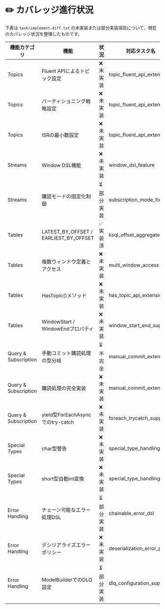 # ✏️ カバレッジ進行状況

下表は `task/implement-diff.txt` の未実装または部分実装項目について、現在のカバレッジ状況を整理したものです。

| 機能カテゴリ | 機能 | 状況 | 対応タスク名 | 備考 |
| --- | --- | --- | --- | --- |
| Topics | Fluent APIによるトピック設定 | ❌ 未実装 | topic_fluent_api_extension | Partitions/Replication設定未対応 |
| Topics | パーティショニング戦略設定 | ❌ 未実装 | topic_fluent_api_extension | | 
| Topics | ISRの最小数設定 | ❌ 未実装 | topic_fluent_api_extension | |
| Streams | Window DSL機能 | ❌ 未実装 | window_dsl_feature | TumblingWindow等 |
| Streams | 購読モードの固定化制御 | ⏳ 部分実装 | subscription_mode_fixed | UseManualCommitの実行時切替未実装 |
| Tables | LATEST_BY_OFFSET / EARLIEST_BY_OFFSET | ✅ 実装済 | ksql_offset_aggregates | ProjectionBuilderで変換完了 |
| Tables | 複数ウィンドウ定義とアクセス | ❌ 未実装 | multi_window_access | |
| Tables | HasTopic()メソッド | ❌ 未実装 | has_topic_api_extension | |
| Tables | WindowStart / WindowEndプロパティ | ❌ 未実装 | window_start_end_support | |
| Query & Subscription | 手動コミット購読処理の型分岐 | ⏳ 不完全 | manual_commit_extension | Ack操作・型分岐不足 |
| Query & Subscription | 購読処理の完全実装 | ❌ 未実装 | manual_commit_extension | CommitAsync等未実装 |
| Query & Subscription | yield型ForEachAsyncでのtry-catch | ❌ 未実装 | foreach_trycatch_support | |
| Special Types | char型警告 | ❌ 未実装 | special_type_handling | 警告処理なし |
| Special Types | short型自動int変換 | ❌ 未実装 | special_type_handling | 変換処理不明確 |
| Error Handling | チェーン可能なエラー処理DSL | ⏳ 部分実装 | chainable_error_dsl | OnError→Map→Retryの連鎖未完成 |
| Error Handling | デシリアライズエラーポリシー | ❌ 未実装 | deserialization_error_policy | |
| Error Handling | ModelBuilderでのDLQ設定 | ⏳ 部分実装 | dlq_configuration_support | TopicAttributeには存在 |
